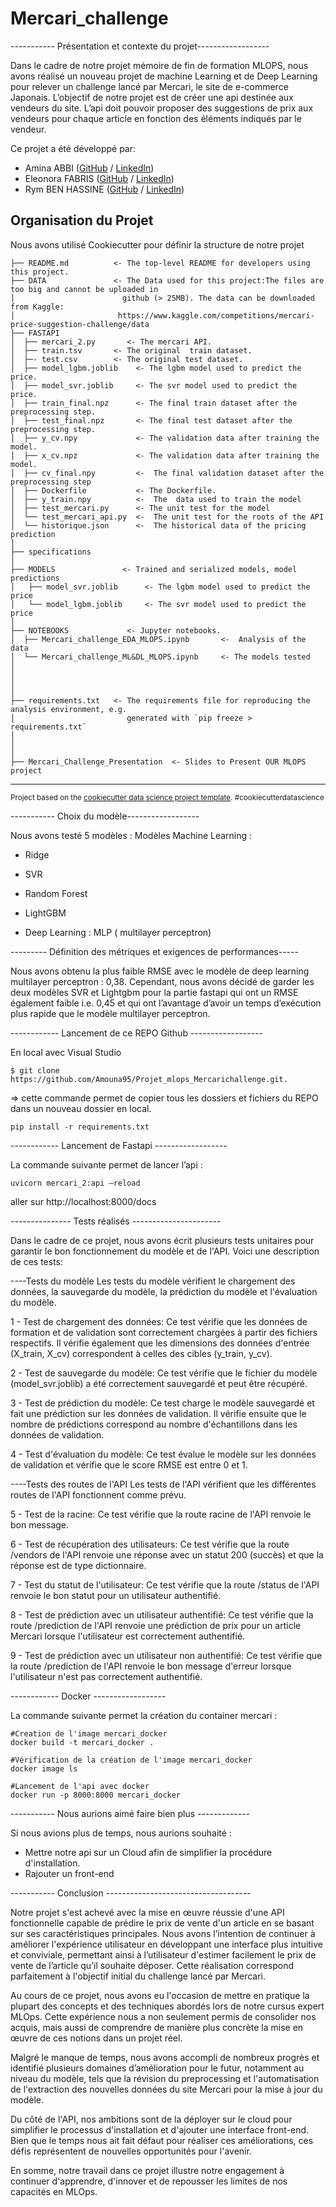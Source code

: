 # Mercari_challenge

----------- Présentation et contexte du projet------------------

Dans le cadre de notre projet mémoire de fin de formation MLOPS, nous avons réalisé un nouveau projet de machine Learning et de Deep Learning pour relever un challenge lancé par Mercari, le site de e-commerce Japonais.
L’objectif de notre projet est de créer une api destinée aux vendeurs du site. L’api doit pouvoir proposer des suggestions de prix aux vendeurs pour chaque article en fonction des éléments indiqués par le vendeur. 

Ce projet a été développé par:
- Amina ABBI ([GitHub](https://github.com/Amouna95) / [LinkedIn](https://www.linkedin.com/in/amina-abbi?miniProfileUrn=urn%3Ali%3Afs_miniProfile%3AACoAACIrt3EBXzTjLFA4D0G7knBANZ0DV9LBqI4&lipi=urn%3Ali%3Apage%3Ad_flagship3_search_srp_all%3BIsfWB9uARUONCWdZ7TYsKQ%3D%3D))
- Eleonora FABRIS ([GitHub](https://github.com/elfabris) / [LinkedIn](https://www.linkedin.com/in/eleonora-fabris?miniProfileUrn=urn%3Ali%3Afs_miniProfile%3AACoAAA6z0dABJ84tlvxAqU9GjNE5TVH-VZQU6ik&lipi=urn%3Ali%3Apage%3Ad_flagship3_search_srp_all%3BJbHa5w%2FOQA6hMWchuaJ8%2BA%3D%3D))
- Rym BEN HASSINE ([GitHub](https://github.com/RymBH) / [LinkedIn](https://www.linkedin.com/in/rym-ben-hassine-136b34109/))

Organisation du Projet
------------

Nous avons utilisé Cookiecutter pour définir la structure de notre projet



    ├── README.md          <- The top-level README for developers using this project.
    ├── DATA               <- The Data used for this project:The files are too big and cannot be uploaded in 
    │                        github (> 25MB). The data can be downloaded from Kaggle: 
    │                       https://www.kaggle.com/competitions/mercari-price-suggestion-challenge/data
    ├── FASTAPI
    │  ├── mercari_2.py       <- The mercari API.
    │  ├── train.tsv       <- The original  train dataset.
    │  ├─- test.csv        <- The original test dataset.
    │  ├── model_lgbm.joblib    <- The lgbm model used to predict the price.
    │  ├── model_svr.joblib     <- The svr model used to predict the price.
    │  ├── train_final.npz      <- The final train dataset after the preprocessing step.
    │  ├── test_final.npz       <- The final test dataset after the preprocessing step.
    │  ├── y_cv.npy             <- The validation data after training the model.
    │  ├── x_cv.npz             <- The validation data after training the model.
    │  ├── cv_final.npy         <-  The final validation dataset after the preprocessing step
    │  ├── Dockerfile           <- The Dockerfile.
    │  ├── y_train.npy          <-  The  data used to train the model 
    │  ├── test_mercari.py      <- The unit test for the model
    │  └── test_mercari_api.py  <-  The unit test for the roots of the API
    │  └── historique.json      <-  The historical data of the pricing prediction
    │
    ├── specifications
    │
    ├── MODELS               <- Trained and serialized models, model predictions
    │   ├── model_svr.joblib      <- The lgbm model used to predict the price
    │   └── model_lgbm.joblib     <- The svr model used to predict the price
    │
    ├── NOTEBOOKS             <- Jupyter notebooks. 
    │  ├── Mercari_challenge_EDA_MLOPS.ipynb       <-  Analysis of the data
    │  └── Mercari_challenge_ML&DL_MLOPS.ipynb     <- The models tested 
    │                       
    │
    │ 
    │
    ├── requirements.txt   <- The requirements file for reproducing the analysis environment, e.g.
    │                         generated with `pip freeze > requirements.txt`
    │                       
    │
    │
    ├── Mercari_Challenge_Presentation  <- Slides to Present OUR MLOPS project
    


--------

<p><small>Project based on the <a target="_blank" href="https://drivendata.github.io/cookiecutter-data-science/">cookiecutter data science project template</a>. #cookiecutterdatascience</small></p>


----------- Choix du modèle------------------

Nous avons testé 5 modèles :
Modèles Machine Learning :
- Ridge
- SVR	 
- Random Forest
- LightGBM
  
- Deep Learning : MLP ( multilayer perceptron)

--------- Définition des métriques et exigences de performances-----

Nous avons obtenu la plus faible RMSE avec le modèle de deep learning multilayer perceptron : 0,38.  Cependant, nous avons décidé de garder les deux modèles SVR et Lightgbm pour la partie fastapi qui ont un  RMSE également faible i.e. 0,45 et qui ont  l’avantage d’avoir un temps d’exécution plus rapide que le modèle multilayer perceptron.

------------ Lancement de ce REPO Github ------------------

En local avec Visual Studio
```
$ git clone https://github.com/Amouna95/Projet_mlops_Mercarichallenge.git.
```


=> cette commande permet de copier tous les dossiers et fichiers du REPO dans un nouveau dossier en local.

```
pip install -r requirements.txt
```


------------ Lancement de Fastapi ------------------

La commande suivante permet de lancer l’api :
```
uvicorn mercari_2:api –reload
```

aller sur http://localhost:8000/docs

--------------- Tests réalisés ----------------------

Dans le cadre de ce projet, nous avons écrit plusieurs tests unitaires pour garantir le bon fonctionnement du modèle et de l'API. Voici une description de ces tests:

----Tests du modèle
Les tests du modèle vérifient le chargement des données, la sauvegarde du modèle, la prédiction du modèle et l'évaluation du modèle.

1 - Test de chargement des données: Ce test vérifie que les données de formation et de validation sont correctement chargées à partir des fichiers respectifs. Il vérifie également que les dimensions des données d'entrée (X_train, X_cv) correspondent à celles des cibles (y_train, y_cv).

2 - Test de sauvegarde du modèle: Ce test vérifie que le fichier du modèle (model_svr.joblib) a été correctement sauvegardé et peut être récupéré.

3 - Test de prédiction du modèle: Ce test charge le modèle sauvegardé et fait une prédiction sur les données de validation. Il vérifie ensuite que le nombre de prédictions correspond au nombre d'échantillons dans les données de validation.

4 - Test d'évaluation du modèle: Ce test évalue le modèle sur les données de validation et vérifie que le score RMSE est entre 0 et 1.

----Tests des routes de l'API
Les tests de l'API vérifient que les différentes routes de l'API fonctionnent comme prévu.

5 - Test de la racine: Ce test vérifie que la route racine de l'API renvoie le bon message.

6 - Test de récupération des utilisateurs: Ce test vérifie que la route /vendors de l'API renvoie une réponse avec un statut 200 (succès) et que la réponse est de type dictionnaire.

7 - Test du statut de l'utilisateur: Ce test vérifie que la route /status de l'API renvoie le bon statut pour un utilisateur authentifié.

8 - Test de prédiction avec un utilisateur authentifié: Ce test vérifie que la route /prediction de l'API renvoie une prédiction de prix pour un article Mercari lorsque l'utilisateur est correctement authentifié.

9 - Test de prédiction avec un utilisateur non authentifié: Ce test vérifie que la route /prediction de l'API renvoie le bon message d'erreur lorsque l'utilisateur n'est pas correctement authentifié.

------------ Docker ------------------

La commande suivante permet la création du container mercari :

```
#Creation de l'image mercari_docker
docker build -t mercari_docker .
```

```
#Vérification de la création de l'image mercari_docker
docker image ls
```
```
#Lancement de l'api avec docker
docker run -p 8000:8000 mercari_docker
```

----------- Nous aurions aimé faire bien plus -------------

Si nous avions plus de temps, nous aurions souhaité :
- Mettre notre api sur un Cloud afin de simplifier la procédure d'installation. 
- Rajouter un front-end

----------- Conclusion ------------------------------------

Notre projet s'est achevé avec la mise en œuvre réussie d'une API fonctionnelle capable de prédire le prix de vente d'un article en se basant sur ses caractéristiques principales. Nous avons l’intention de continuer à améliorer l'expérience utilisateur en développant une interface plus intuitive et conviviale, permettant ainsi à l’utilisateur d'estimer facilement le prix de vente de l’article qu’il souhaite déposer. Cette réalisation correspond parfaitement à l'objectif initial du challenge lancé par Mercari.

Au cours de ce projet, nous avons eu l'occasion de mettre en pratique la plupart des concepts et des techniques abordés lors de notre cursus expert MLOps. Cette expérience nous a non seulement permis de consolider nos acquis, mais aussi de comprendre de manière plus concrète la mise en œuvre de ces notions dans un projet réel.

Malgré le manque de temps, nous avons accompli de nombreux progrès et identifié plusieurs domaines d’amélioration pour le futur, notamment au niveau du modèle, tels que la révision du preprocessing et l'automatisation de l'extraction des nouvelles données du site Mercari pour la mise à jour du modèle.

Du côté de l'API, nos ambitions sont de la déployer sur le cloud pour simplifier le processus d'installation et d'ajouter une interface front-end. Bien que le temps nous ait fait défaut pour réaliser ces améliorations, ces défis représentent de nouvelles opportunités pour l'avenir.

En somme, notre travail dans ce projet illustre notre engagement à continuer d'apprendre, d'innover et de repousser les limites de nos capacités en MLOps.
